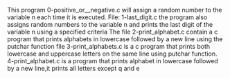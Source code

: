 This program 0-positive_or__negative.c  will assign a random number to the variable n each time it is executed.
File: 1-last_digit.c the program also assigns random numbers to the variable n and prints the last digit of the variable n using a specified criteria
The file 2-print_alphabet.c contain a c program that prints alphabets in lowercase followed by a new line using the putchar function
file 3-print_alphabets.c is a c program that prints both lowercase and uppercase letters on the same line using putchar function.
4-print_alphabet.c is a program that prints alphabet in lowercase followed by a new line,it prints all letters except q and e
